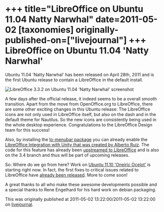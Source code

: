 +++
title="LibreOffice on Ubuntu 11.04 Natty Narwhal"
date=2011-05-02
[taxonomies]
originally-published-on=["livejournal"]
+++
LibreOffice on Ubuntu 11.04 'Natty Narwhal'
==========================================

Ubuntu 11.04 'Natty Narwhal' has been released on April 28th, 2011 and is the first Ubuntu release to contain a LibreOffice in the default install.

![LibreOffice 3.3.2 on Ubuntu 11.04 'Natty Narwhal' screenshot](/img/lj/2011-05-02-libreoffice-on-natty.png)

A few days after the official release, it indeed seems to be a overall smooth transition. Apart from the move from OpenOffice.org to LibreOffice, there are some other exciting changes in this Ubuntu release: The LibreOffice icons are not only used in LibreOffice itself, but also on the dash and in the default theme for Nautilus. So the new icons are consistently being used in the whole desktop experience. Congratulations to the LibreOffice Design team for this success!

Also, by installing the [lo-menubar package](https://launchpad.net/ubuntu/+source/lo-menubar) you can already enable the [LibreOffice Integration with Unity that was created by Alberto Ruiz](http://aruiz.synaptia.net/siliconisland/2011/02/introducing-libreoffice-integration-with-unitys-application-menubar.html). The code for this feature has already been [upstreamed to LibreOffice](http://cgit.freedesktop.org/libreoffice/libs-core/tree/framework/source/lomenubar) and is also on the 3.4 branch and thus will be part of upcoming releases.

So: Where do we go from here? Work on [Ubuntu 11.10 'Oneiric Ocelot'](http://www.markshuttleworth.com/archives/646) is starting right now. In fact, the first fixes to critical issues related to LibreOffice have [already been released](https://bugs.launchpad.net/ubuntu/+source/hunspell-en-us/+bug/773646). More to come soon!

A great thanks to all who make these awesome developments possible and a special thanks to Rene Engelhard for his hard work on debian packaging.

This was originally published at 2011-05-02 13:22:00/2011-05-02 13:22:00 on [livejournal](https://sweetshark.livejournal.com/857.html).
